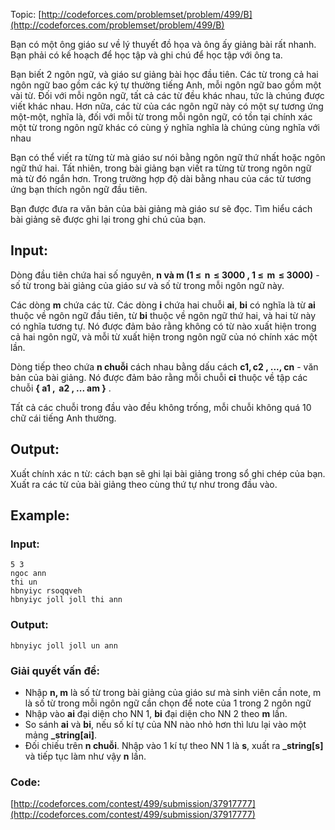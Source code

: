 Topic: [http://codeforces.com/problemset/problem/499/B](http://codeforces.com/problemset/problem/499/B)

Bạn có một ông giáo sư về lý thuyết đồ họa và ông ấy giảng bài rất nhanh. Bạn phải có kế hoạch để học tập và ghi chú để học tập với ông ta.

Bạn biết 2 ngôn ngữ, và giáo sư giảng bài học đầu tiên. Các từ trong cả hai ngôn ngữ bao gồm các ký tự thường tiếng Anh, mỗi ngôn ngữ bao gồm một vài từ. Đối với mỗi ngôn ngữ, tất cả các từ đều khác nhau, tức là chúng được viết khác nhau. Hơn nữa, các từ của các ngôn ngữ này có một sự tương ứng một-một, nghĩa là, đối với mỗi từ trong mỗi ngôn ngữ, có tồn tại chính xác một từ trong ngôn ngữ khác có cùng ý nghĩa nghĩa là chúng cùng nghĩa với nhau

Bạn có thể viết ra từng từ mà giáo sư nói bằng ngôn ngữ thứ nhất hoặc ngôn ngữ thứ hai. Tất nhiên, trong bài giảng bạn viết ra từng từ trong ngôn ngữ mà từ đó ngắn hơn. Trong trường hợp độ dài bằng nhau của các từ tương ứng bạn thích ngôn ngữ đầu tiên.

Bạn được đưa ra văn bản của bài giảng mà giáo sư sẽ đọc. Tìm hiểu cách bài giảng sẽ được ghi lại trong ghi chú của bạn.

## Input:

Dòng đầu tiên chứa hai số nguyên, **n và m (1 ≤  n  ≤ 3000 , 1 ≤  m  ≤ 3000)** - số từ trong bài giảng của giáo sư và số từ trong mỗi ngôn ngữ này.

Các dòng **m** chứa các từ. Các dòng **i** chứa hai chuỗi **ai**, **bi** có nghĩa là từ **ai** thuộc về ngôn ngữ đầu tiên, từ **bi** thuộc về ngôn ngữ thứ hai, và hai từ này có nghĩa tương tự. Nó được đảm bảo rằng không có từ nào xuất hiện trong cả hai ngôn ngữ, và mỗi từ xuất hiện trong ngôn ngữ của nó chính xác một lần.

Dòng tiếp theo chứa **n chuỗi** cách nhau bằng dấu cách **c1, c2 , ..., cn** - văn bản của bài giảng. Nó được đảm bảo rằng mỗi chuỗi **ci** thuộc về tập các chuỗi **{ a1 ,  a2 , ... am }** .

Tất cả các chuỗi trong đầu vào đều không trống, mỗi chuỗi không quá 10 chữ cái tiếng Anh thường.

## Output:
Xuất chính xác n từ: cách bạn sẽ ghi lại bài giảng trong sổ ghi chép của bạn. Xuất ra các từ của bài giảng theo cùng thứ tự như trong đầu vào.

## Example:
### Input:
```
5 3
ngoc ann
thi un
hbnyiyc rsoqqveh
hbnyiyc joll joll thi ann
```

### Output:

```
hbnyiyc joll joll un ann
```
### Giải quyết vấn đề:
+ Nhập **n, m** là số từ trong bài giảng của giáo sư mà sinh viên cần note, m là số từ trong mỗi ngôn ngữ cần chọn để note của 1 trong 2 ngôn ngữ
+ Nhập vào **ai** đại diện cho NN 1, **bi** đại diện cho NN 2 theo **m** lần.
+ So sánh **ai** và **bi**, nếu số kí tự của NN nào nhỏ hơn thì lưu lại vào một mảng **_string[ai]**.
+ Đối chiếu trên **n chuỗi**. Nhập vào 1 kí tự theo NN 1 là **s**, xuất ra **_string[s]** và tiếp tục làm như vậy **n** lần.

### Code: 

[http://codeforces.com/contest/499/submission/37917777](http://codeforces.com/contest/499/submission/37917777)







